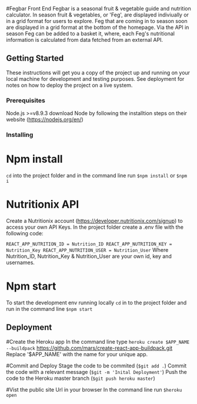 #Fegbar Front End
Fegbar is a seasonal fruit & vegetable guide and nutrition calculator. In season fruit & vegetables, or 'Feg', are displayed indiviually or in a grid format for users to explore. Feg that are coming in to season soon are displayed in a grid format at the bottom of the homepage. Via the API in season Feg can be added to a basket it, where, each Feg's nutritional information is calculated from data fetched from an external API. 

## Getting Started

These instructions will get you a copy of the project up and running on your local machine for development and testing purposes. See deployment for notes on how to deploy the project on a live system.

### Prerequisites

Node.js >=v8.9.3 
download Node by following the installtion steps on their website (https://nodejs.org/en/)

### Installing

# Npm install
`cd` into the project folder and in the command line run `$npm install` or `$npm i`

# Nutritionix API
Create a Nutritionix account (https://developer.nutritionix.com/signup) to access your own API Keys. In the project folder create a .env file with the following code:

`
REACT_APP_NUTRITION_ID = Nutrition_ID
REACT_APP_NUTRITION_KEY = Nutrition_Key
REACT_APP_NUTRITION_USER = Nutrition_User
`
Where Nutrition_ID, Nutrition_Key & Nutrition_User are your own id, key and usernames.

# Npm start
To start the development env running locally `cd` in to the project folder and run in the command line `$npm start`

## Deployment
#Create the Heroku app
In the command line type `heroku create $APP_NAME --buildpack` https://github.com/mars/create-react-app-buildpack.git
Replace '$APP_NAME' with the name for your unique app.

#Commit and Deploy
Stage the code to be commited (`$git add .`)
Commit the code with a relevant message (`$git -m 'Inital Deployment'`)
Push the code to the Heroku master branch (`$git push heroku master`)

#Vist the public site Url in your browser
In the command line run  `$heroku open` 
